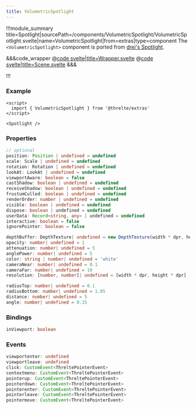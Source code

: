 ```yaml
---
title: VolumetricSpotlight
---
```


<script lang="ts">
import Wrapper from '$examples/extras/volumetric-spotlight/Wrapper.svelte'
</script>

!!!module_summary title=Spotlight|sourcePath=/components/VolumetricSpotlight/VolumetricSpotlight.svelte|name=VolumetricSpotlight|from=extras|type=component
The `<VolumetricSpotlight>` component is ported from [drei's Spotlight](https://drei.pmnd.rs/?path=%2Fstory%2Fstaging-spotlight--spotlight-st).

<ExampleWrapper>
  <Wrapper />
</ExampleWrapper>

&&&code_wrapper
@[code svelte|title=Wrapper.svelte](../../examples/extras/volumetric-spotlight/Wrapper.svelte)
@[code svelte|title=Scene.svelte](../../examples/extras/volumetric-spotlight/Scene.svelte)
&&&

!!!


### Example <!-- omit in toc -->

```svelte
<script>
  import { VolumetricSpotlight } from '@threlte/extras'
</script>

<Spotlight />
```

### Properties <!-- omit in toc -->

```ts
// optional
position: Position | undefined = undefined
scale: Scale | undefined = undefined
rotation: Rotation | undefined = undefined
lookAt: LookAt | undefined = undefined
viewportAware: boolean = false
castShadow: boolean | undefined = undefined
receiveShadow: boolean | undefined = undefined
frustumCulled: boolean | undefined = undefined
renderOrder: number | undefined = undefined
visible: boolean | undefined = undefined
dispose: boolean | undefined = undefined
userData: Record<string, any> | undefined = undefined
interactive: boolean = false
ignorePointer: boolean = false

depthBuffer: DepthTexture| undefined = new DepthTexture(width * dpr, height * dpr)
opacity: number| undefined = 1
attenuation: number| undefined = 5
anglePower: number| undefined = 5
color: string | number| undefined = 'white'
cameraNear: number| undefined = 0.1
cameraFar: number| undefined = 10
resolution: [number, number]| undefined = [width * dpr, height * dpr]

radiusTop: number| undefined = 0.1
radiusBottom: number| undefined = 1.05
distance: number| undefined = 5
angle: number| undefined = 0.15
```

### Bindings <!-- omit in toc -->

```ts
inViewport: boolean
```

### Events <!-- omit in toc -->

```ts
viewportenter: undefined
viewportleave: undefined
click: CustomEvent<ThreltePointerEvent>
contextmenu: CustomEvent<ThreltePointerEvent>
pointerup: CustomEvent<ThreltePointerEvent>
pointerdown: CustomEvent<ThreltePointerEvent>
pointerenter: CustomEvent<ThreltePointerEvent>
pointerleave: CustomEvent<ThreltePointerEvent>
pointermove: CustomEvent<ThreltePointerEvent>
```
